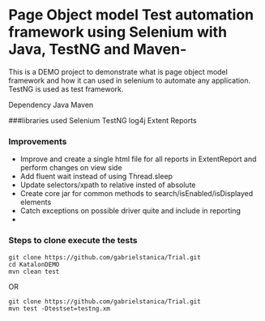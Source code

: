 # Page Object model Test automation framework using Selenium with Java, TestNG and Maven-
This is a DEMO project to demonstrate what is page object model framework and how it can used in selenium to automate any application.
TestNG is used as test framework.

Dependency
Java
Maven

###libraries used
Selenium
TestNG
log4j
Extent Reports

### Improvements
* Improve and create a single html file for all reports in ExtentReport and perform changes on view side
* Add fluent wait instead of using Thread.sleep
* Update selectors/xpath to relative insted of absolute
* Create core jar for common methods to search/isEnabled/isDisplayed elements
* Catch exceptions on possible driver quite and include in reporting
* 


### Steps to clone execute the tests
```
git clone https://github.com/gabrielstanica/Trial.git
cd KatalonDEMO
mvn clean test
```
OR
```
git clone https://github.com/gabrielstanica/Trial.git
mvn test -Dtestset=testng.xm
```